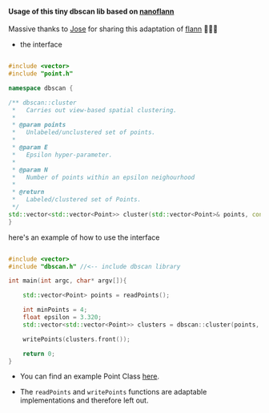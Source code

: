 #### Usage of this tiny dbscan lib based on [nanoflann](https://github.com/jlblancoc/nanoflann)

Massive thanks to [Jose](https://github.com/jlblancoc) for sharing this adaptation of [flann](https://github.com/mariusmuja/flann) 👏🍻🍻

*   the interface

```cpp

#include <vector>
#include "point.h"

namespace dbscan {

/** dbscan::cluster
 *   Carries out view-based spatial clustering.
 *
 * @param points
 *   Unlabeled/unclustered set of points.
 *
 * @param E
 *   Epsilon hyper-parameter.
 *
 * @param N
 *   Number of points within an epsilon neighourhood
 *
 * @return
 *   Labeled/clustered set of Points.
 */
std::vector<std::vector<Point>> cluster(std::vector<Point>& points, const float& E, const int& N);
}

```

here's an example of how to use the interface

```cpp

#include <vector>
#include "dbscan.h" //<-- include dbscan library

int main(int argc, char* argv[]){

    std::vector<Point> points = readPoints();

    int minPoints = 4;
    float epsilon = 3.320;
    std::vector<std::vector<Point>> clusters = dbscan::cluster(points, epsilon, minPoints);

    writePoints(clusters.front());

    return 0;
}
```

*   You can find an example Point Class [here](https://github.com/edisonslightbulbs/point).

*   The `readPoints` and `writePoints` functions are adaptable implementations and therefore left out.
